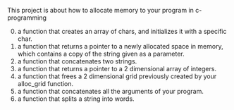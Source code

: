 This project is about how to allocate memory to your program in c-programming
 
0. a function that creates an array of chars, and initializes it with a specific char.
1.  a function that returns a pointer to a newly allocated space in memory, which contains a copy of the string given as a parameter.
2.  a function that concatenates two strings.
3.  a function that returns a pointer to a 2 dimensional array of integers.
4.   a function that frees a 2 dimensional grid previously created by your alloc_grid function.
5. a function that concatenates all the arguments of your program.
6. a function that splits a string into words.
